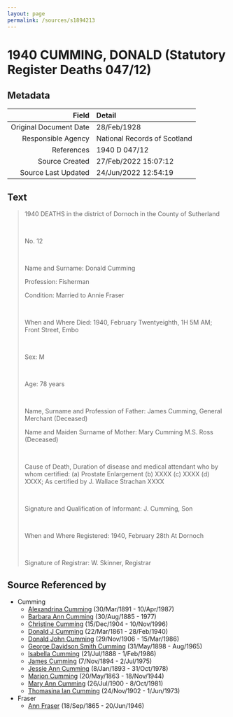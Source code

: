 ```yaml
---
layout: page
permalink: /sources/s1894213
---
```


# 1940 CUMMING, DONALD (Statutory Register Deaths 047/12)

## Metadata

Field | Detail
---:|:---
Original Document Date | 28/Feb/1928
Responsible Agency | National Records of Scotland
References | 1940 D 047/12
Source Created | 27/Feb/2022 15:07:12
Source Last Updated | 24/Jun/2022 12:54:19

## Text

> 1940 DEATHS in the district of Dornoch in the County of Sutherland
>
> <br/>
>
> No. 12
>
> <br/>
>
> Name and Surname: Donald Cumming
>
> Profession: Fisherman
>
> Condition: Married to Annie Fraser
>
> <br/>
>
> When and Where Died: 1940, February Twentyeighth, 1H 5M AM; Front Street, Embo
>
> <br/>
>
> Sex: M
>
> <br/>
>
> Age: 78 years
>
> <br/>
>
> Name, Surname and Profession of Father: James Cumming, General Merchant (Deceased)
>
> Name and Maiden Surname of Mother: Mary Cumming M.S. Ross (Deceased)
>
> <br/>
>
> Cause of Death, Duration of disease and medical attendant who by whom certified: (a) Prostate Enlargement (b) XXXX (c) XXXX (d) XXXX; As certified by J. Wallace Strachan XXXX
>
> <br/>
>
> Signature and Qualification of Informant: J. Cumming, Son
>
> <br/>
>
> When and Where Registered: 1940, February 28th At Dornoch
>
> <br/>
>
> Signature of Registrar: W. Skinner, Registrar
>

## Source Referenced by

* Cumming
  * [Alexandrina Cumming](../people/@57186713@-alexandrina-cumming-b1891-3-30-d1987-4-10.md) (30/Mar/1891 - 10/Apr/1987)
  * [Barbara Ann Cumming](../people/@57039529@-barbara-ann-cumming-b1885-8-30-d1977.md) (30/Aug/1885 - 1977)
  * [Christine Cumming](../people/@24328630@-christine-cumming-b1904-12-15-d1996-11-10.md) (15/Dec/1904 - 10/Nov/1996)
  * [Donald J Cumming](../people/@20465544@-donald-j-cumming-b1861-3-22-d1940-2-28.md) (22/Mar/1861 - 28/Feb/1940)
  * [Donald John Cumming](../people/@22331378@-donald-john-cumming-b1906-11-29-d1986-3-15.md) (29/Nov/1906 - 15/Mar/1986)
  * [George Davidson Smith Cumming](../people/@13773669@-george-davidson-smith-cumming-b1898-5-31-d1965-8.md) (31/May/1898 - Aug/1965)
  * [Isabella Cumming](../people/@84684994@-isabella-cumming-b1888-7-21-d1986-2-1.md) (21/Jul/1888 - 1/Feb/1986)
  * [James Cumming](../people/@492889@-james-cumming-b1894-11-7-d1975-7-2.md) (7/Nov/1894 - 2/Jul/1975)
  * [Jessie Ann Cumming](../people/@66222886@-jessie-ann-cumming-b1893-1-8-d1978-10-31.md) (8/Jan/1893 - 31/Oct/1978)
  * [Marion Cumming](../people/@59851647@-marion-cumming-b1863-5-20-d1944-11-18.md) (20/May/1863 - 18/Nov/1944)
  * [Mary Ann Cumming](../people/@48241984@-mary-ann-cumming-b1900-7-26-d1981-10-8.md) (26/Jul/1900 - 8/Oct/1981)
  * [Thomasina Ian Cumming](../people/@92241152@-thomasina-ian-cumming-b1902-11-24-d1973-6-1.md) (24/Nov/1902 - 1/Jun/1973)
* Fraser
  * [Ann Fraser](../people/@70425788@-ann-fraser-b1865-9-18-d1946-6-20.md) (18/Sep/1865 - 20/Jun/1946)
